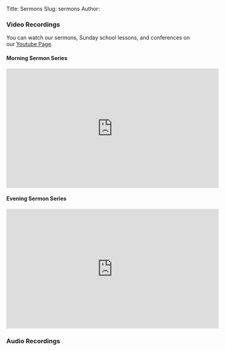 Title: Sermons
Slug: sermons
Author:

<div class="row">
<div class="col-lg-5 col-md-12">
<h3>Video Recordings</h3>

You can watch our sermons, Sunday school lessons, and conferences on our <a href="https://www.youtube.com/channel/UCk0RaoXLCsZHd0Z8FrHa5aw">Youtube Page</a>.

<h4>Morning Sermon Series</h4>

<div class="embed-responsive embed-responsive-16by9">
<iframe width="560" height="315" src="https://www.youtube.com/embed/videoseries?list=PLXqNhbObfqJom8h7opZSBtLCZyc1rJzPv" frameborder="0" class="embed-responsive-item" allowfullscreen></iframe>
</div>

<h4>Evening Sermon Series</h4>

<div class="embed-responsive embed-responsive-16by9">
<iframe width="560" height="315" src="https://www.youtube.com/embed/videoseries?list=PLXqNhbObfqJrV5Tt1CPf033OukUiDY09Y" frameborder="0" allowfullscreen></iframe>
</div>

</div>
<div class="col-lg-7 col-md-12">

<h3>Audio Recordings</h3>

<div class="well">
<SCRIPT type="text/javascript">
  document.write("<" + "script src='http://www.sermonaudio.com/code_sermonlist.asp?sourceid=shiloh&hideheader=false&sourcehref=" + escape(location.href) + "'><","/script>");</SCRIPT>
</div>

</div>
</div>